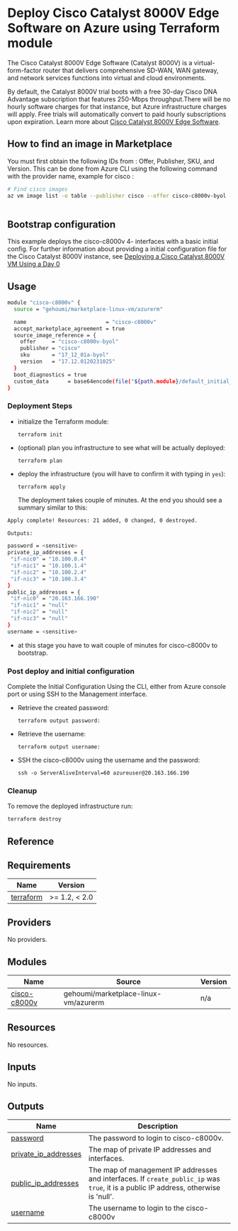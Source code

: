 # Deploy Cisco Catalyst 8000V Edge Software on Azure using Terraform module

The Cisco Catalyst 8000V Edge Software (Catalyst 8000V) is a virtual-form-factor router that delivers comprehensive SD-WAN, WAN gateway, and network services functions into virtual and cloud environments. 

By default, the Catalyst 8000V trial boots with a free 30-day Cisco DNA Advantage subscription that features 250-Mbps throughput.There will be no hourly software charges for that instance, but Azure infrastructure charges will apply. Free trials will automatically convert to paid hourly subscriptions upon expiration.
Learn more about [Cisco Catalyst 8000V Edge Software](https://www.cisco.com/c/en/us/products/routers/catalyst-8000v-edge-software/index.html).



##  How to find an image in Marketplace

You must first obtain the following IDs from : Offer, Publisher, SKU, and Version. 
This can be done from Azure CLI using the following command with the provider name, example for cisco :

```bash
# Find cisco images
az vm image list -o table --publisher cisco --offer cisco-c8000v-byol --all
  
```


## Bootstrap configuration 
This example deploys the cisco-c8000v 4- interfaces with a basic initial config. 
For further information about providing a initial configuration file for the Cisco Catalyst 8000V instance, see [Deploying a Cisco Catalyst 8000V VM Using a Day 0](https://www.cisco.com/c/en/us/td/docs/routers/C8000V/Configuration/c8000v-installation-configuration-guide/day0-bootstrap-configuration.html#Cisco_Concept.dita_9a071ada-30b7-4014-bbb0-6630e78810a4)

## Usage

```bash
module "cisco-c8000v" {
  source = "gehoumi/marketplace-linux-vm/azurerm"

  name                         = "cisco-c8000v"
  accept_marketplace_agreement = true
  source_image_reference = {
    offer     = "cisco-c8000v-byol"
    publisher = "cisco"
    sku       = "17_12_01a-byol"
    version   = "17.12.0120231025"
  }
  boot_diagnostics = true
  custom_data      = base64encode(file("${path.module}/default_initial_config.tpl"))
}
```

### Deployment Steps

* initialize the Terraform module:

      terraform init

* (optional) plan you infrastructure to see what will be actually deployed:

      terraform plan

* deploy the infrastructure (you will have to confirm it with typing in `yes`):

      terraform apply

  The deployment takes couple of minutes. At the end you should see a summary similar to this:

 ```bash
 Apply complete! Resources: 21 added, 0 changed, 0 destroyed.

Outputs:

password = <sensitive>
private_ip_addresses = {
  "if-nic0" = "10.100.0.4"
  "if-nic1" = "10.100.1.4"
  "if-nic2" = "10.100.2.4"
  "if-nic3" = "10.100.3.4"
}
public_ip_addresses = {
  "if-nic0" = "20.163.166.190"
  "if-nic1" = "null"
  "if-nic2" = "null"
  "if-nic3" = "null"
}
username = <sensitive>

 ```

* at this stage you have to wait couple of minutes for cisco-c8000v to bootstrap.

### Post deploy and initial configuration

Complete the Initial Configuration Using the CLI, either from Azure console port or using SSH to the Management interface. 

* Retrieve the created password:

      terraform output password:
    
* Retrieve the username:

      terraform output username:


* SSH the cisco-c8000v using the username and the password:

      ssh -o ServerAliveInterval=60 azureuser@20.163.166.190


### Cleanup

To remove the deployed infrastructure run:

```sh
terraform destroy
```

## Reference
<!-- BEGINNING OF PRE-COMMIT-TERRAFORM DOCS HOOK -->
## Requirements

| Name | Version |
|------|---------|
| <a name="requirement_terraform"></a> [terraform](#requirement\_terraform) | >= 1.2, < 2.0 |

## Providers

No providers.

## Modules

| Name | Source | Version |
|------|--------|---------|
| <a name="module_cisco-c8000v"></a> [cisco-c8000v](#module\_cisco-c8000v) | gehoumi/marketplace-linux-vm/azurerm | n/a |

## Resources

No resources.

## Inputs

No inputs.

## Outputs

| Name | Description |
|------|-------------|
| <a name="output_password"></a> [password](#output\_password) | The password to login to cisco-c8000v. |
| <a name="output_private_ip_addresses"></a> [private\_ip\_addresses](#output\_private\_ip\_addresses) | The map of private IP addresses and interfaces. |
| <a name="output_public_ip_addresses"></a> [public\_ip\_addresses](#output\_public\_ip\_addresses) | The map of management IP addresses and interfaces. If `create_public_ip` was `true`, it is a public IP address, otherwise is 'null'. |
| <a name="output_username"></a> [username](#output\_username) | The username to login to the cisco-c8000v |
<!-- END OF PRE-COMMIT-TERRAFORM DOCS HOOK -->
